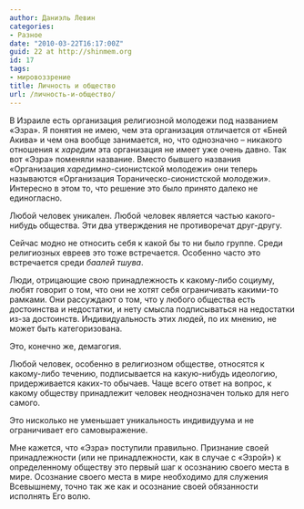 ```yaml
---
author: Даниэль Левин
categories:
- Разное
date: "2010-03-22T16:17:00Z"
guid: 22 at http://shinmem.org
id: 17
tags:
- мировоззрение
title: Личность и общество
url: /личность-и-общество/
---
```

<!--more-->

<div class="entry-content">
  <p>
    В Израиле есть организация религиозной молодежи под названием «Эзра». Я понятия не имею, чем эта организация отличается от «Бней Акива» и чем она вообще занимается, но, что однозначно – никакого отношения к <i>харедим</i> эта организация не имеет уже очень давно. Так вот «Эзра» поменяли название. Вместо бывшего названия «Организация <i>харедимно</i>-сионистской молодежи» они теперь называются «Организация Тораническо-сионистской молодежи». Интересно в этом то, что решение это было принято далеко не единогласно.
  </p>
  
  <p>
    Любой человек уникален. Любой человек является частью какого-нибудь общества. Эти два утверждения не противоречат друг-другу.
  </p>
  
  <p>
    Сейчас модно не относить себя к какой бы то ни было группе. Среди религиозных евреев это тоже встречается. Особенно часто это встречается среди <i>баалей тшува</i>.
  </p>
  
  <p>
    Люди, отрицающие свою принадлежность к какому-либо социуму, любят говорит о том, что они не хотят себя ограничивать какими-то рамками. Они рассуждают о том, что у любого общества есть достоинства и недостатки, и нету смысла подписываться на недостатки из-за достоинств. Индивидуальность этих людей, по их мнению, не может быть категоризована.
  </p>
  
  <p>
    Это, конечно же, демагогия.
  </p>
  
  <p>
    Любой человек, особенно в религиозном обществе, относятся к какому-либо течению, подписывается на какую-нибудь идеологию, придерживается каких-то обычаев. Чаще всего ответ на вопрос, к какому обществу принадлежит человек неоднозначен только для него самого.
  </p>
  
  <p>
    Это нисколько не уменьшает уникальность индивидуума и не ограничивает его самовыражение.
  </p>
  
  <p>
    Мне кажется, что «Эзра» поступили правильно. Признание своей принадлежности (или не принадлежности, как в случае с «Эзрой») к определенному обществу это первый шаг к осознанию своего места в мире. Осознание своего места в мире необходимо для служения Всевышнему, точно так же как и осознание своей обязанности исполнять Его волю.
  </p>
</div>